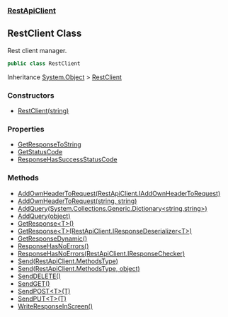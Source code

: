 ### [RestApiClient](./RestApiClient.md 'RestApiClient')
## RestClient Class
Rest client manager.  
```csharp
public class RestClient
```
Inheritance [System.Object](https://docs.microsoft.com/en-us/dotnet/api/System.Object 'System.Object') &gt; [RestClient](./RestApiClient-RestClient.md 'RestApiClient.RestClient')  
### Constructors
- [RestClient(string)](./RestApiClient-RestClient-RestClient(string).md 'RestApiClient.RestClient.RestClient(string)')
### Properties
- [GetResponseToString](./RestApiClient-RestClient-GetResponseToString.md 'RestApiClient.RestClient.GetResponseToString')
- [GetStatusCode](./RestApiClient-RestClient-GetStatusCode.md 'RestApiClient.RestClient.GetStatusCode')
- [ResponseHasSuccessStatusCode](./RestApiClient-RestClient-ResponseHasSuccessStatusCode.md 'RestApiClient.RestClient.ResponseHasSuccessStatusCode')
### Methods
- [AddOwnHeaderToRequest(RestApiClient.IAddOwnHeaderToRequest)](./RestApiClient-RestClient-AddOwnHeaderToRequest(RestApiClient-IAddOwnHeaderToRequest).md 'RestApiClient.RestClient.AddOwnHeaderToRequest(RestApiClient.IAddOwnHeaderToRequest)')
- [AddOwnHeaderToRequest(string, string)](./RestApiClient-RestClient-AddOwnHeaderToRequest(string_string).md 'RestApiClient.RestClient.AddOwnHeaderToRequest(string, string)')
- [AddQuery(System.Collections.Generic.Dictionary&lt;string,string&gt;)](./RestApiClient-RestClient-AddQuery(System-Collections-Generic-Dictionary-string_string-).md 'RestApiClient.RestClient.AddQuery(System.Collections.Generic.Dictionary&lt;string,string&gt;)')
- [AddQuery(object)](./RestApiClient-RestClient-AddQuery(object).md 'RestApiClient.RestClient.AddQuery(object)')
- [GetResponse&lt;T&gt;()](./RestApiClient-RestClient-GetResponse-T-().md 'RestApiClient.RestClient.GetResponse&lt;T&gt;()')
- [GetResponse&lt;T&gt;(RestApiClient.IResponseDeserializer&lt;T&gt;)](./RestApiClient-RestClient-GetResponse-T-(RestApiClient-IResponseDeserializer-T-).md 'RestApiClient.RestClient.GetResponse&lt;T&gt;(RestApiClient.IResponseDeserializer&lt;T&gt;)')
- [GetResponseDynamic()](./RestApiClient-RestClient-GetResponseDynamic().md 'RestApiClient.RestClient.GetResponseDynamic()')
- [ResponseHasNoErrors()](./RestApiClient-RestClient-ResponseHasNoErrors().md 'RestApiClient.RestClient.ResponseHasNoErrors()')
- [ResponseHasNoErrors(RestApiClient.IResponseChecker)](./RestApiClient-RestClient-ResponseHasNoErrors(RestApiClient-IResponseChecker).md 'RestApiClient.RestClient.ResponseHasNoErrors(RestApiClient.IResponseChecker)')
- [Send(RestApiClient.MethodsType)](./RestApiClient-RestClient-Send(RestApiClient-MethodsType).md 'RestApiClient.RestClient.Send(RestApiClient.MethodsType)')
- [Send(RestApiClient.MethodsType, object)](./RestApiClient-RestClient-Send(RestApiClient-MethodsType_object).md 'RestApiClient.RestClient.Send(RestApiClient.MethodsType, object)')
- [SendDELETE()](./RestApiClient-RestClient-SendDELETE().md 'RestApiClient.RestClient.SendDELETE()')
- [SendGET()](./RestApiClient-RestClient-SendGET().md 'RestApiClient.RestClient.SendGET()')
- [SendPOST&lt;T&gt;(T)](./RestApiClient-RestClient-SendPOST-T-(T).md 'RestApiClient.RestClient.SendPOST&lt;T&gt;(T)')
- [SendPUT&lt;T&gt;(T)](./RestApiClient-RestClient-SendPUT-T-(T).md 'RestApiClient.RestClient.SendPUT&lt;T&gt;(T)')
- [WriteResponseInScreen()](./RestApiClient-RestClient-WriteResponseInScreen().md 'RestApiClient.RestClient.WriteResponseInScreen()')
